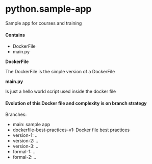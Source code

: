 # python.sample-app
Sample app for courses and training

#### Contains

- DockerFile
- main.py


**DockerFile**

The DockerFile is the simple version of a DockerFile


**main.py**

Is just a hello world script used inside the docker file


#### Evolution of this Docker file and complexity is on branch strategy

Branches:

- main: sample app
- dockerfile-best-practices-v1: Docker file best practices
- version-1: ..
- version-2: ..
- version-3: ..
- formal-1: ..
- formal-2: ..

